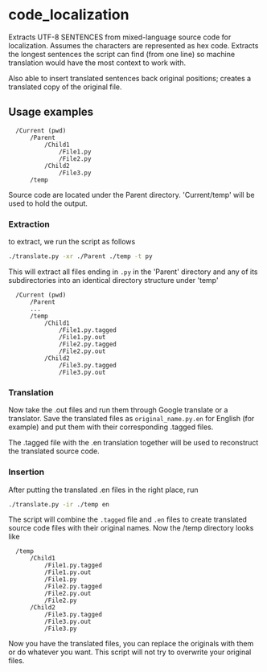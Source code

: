 # code_localization

Extracts UTF-8 SENTENCES from mixed-language source code for localization.
Assumes the characters are represented as hex code.
Extracts the longest sentences the script can find (from one line)
so machine translation would have the most context to work with.

Also able to insert translated sentences back original positions; creates
a translated copy of the original file. 

## Usage examples

      /Current (pwd)
          /Parent
              /Child1
                  /File1.py
                  /File2.py
              /Child2
                  /File3.py
          /temp

Source code are located under the Parent directory. 'Current/temp' will be
used to hold the output.

### Extraction 

to extract, we run the script as follows

```bash
./translate.py -xr ./Parent ./temp -t py
```

This will extract all files ending in `.py` in the 'Parent' directory and
any of its subdirectories into an identical directory structure under 'temp'

      /Current (pwd)
          /Parent
          ...
          /temp
              /Child1
                  /File1.py.tagged
                  /File1.py.out
                  /File2.py.tagged
                  /File2.py.out
              /Child2
                  /File3.py.tagged
                  /File3.py.out

### Translation 

Now take the .out files and run them through Google translate or a translator.
Save the translated files as `original_name.py.en` for English (for example)
and put them with their corresponding .tagged files. 

The .tagged file with the .en translation together will be used to 
reconstruct the translated source code.

### Insertion 

After putting the translated .en files in the right place, run

```bash
./translate.py -ir ./temp en
```

The script will combine the `.tagged` file and `.en` files to create translated
source code files with their original names. Now the /temp directory
looks like

      /temp
          /Child1
              /File1.py.tagged
              /File1.py.out
              /File1.py
              /File2.py.tagged
              /File2.py.out
              /File2.py
          /Child2
              /File3.py.tagged
              /File3.py.out
              /File3.py
      
Now you have the translated files, you can replace the originals with them or
do whatever you want. This script will not try to overwrite your original 
files.
